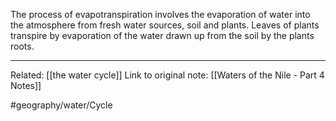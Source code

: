 
The process of evapotranspiration involves the evaporation of water into the atmosphere from fresh water sources, soil and plants. Leaves of plants transpire by evaporation of the water drawn up from the soil by the plants roots.

- - - -
Related: [[the water cycle]]
Link to original note: [[Waters of the Nile - Part 4 Notes]]

#geography/water/Cycle 
